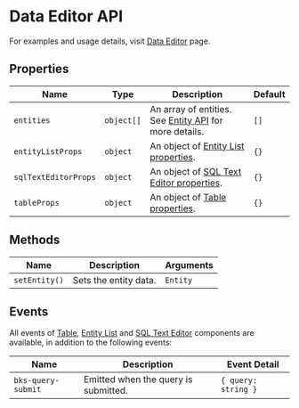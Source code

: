 # Data Editor API

For examples and usage details, visit [Data Editor][data-editor] page.

## Properties

| Name                 | Type       | Description                                                            | Default |
| -------------------- | ---------- | ---------------------------------------------------------------------- | ------- |
| `entities`           | `object[]` | An array of entities. See [Entity API][entity-api] for more details.   | `[]`    |
| `entityListProps`    | `object`   | An object of [Entity List properties][entity-list-properties].         | `{}`    |
| `sqlTextEditorProps` | `object`   | An object of [SQL Text Editor properties][sql-text-editor-properties]. | `{}`    |
| `tableProps`         | `object`   | An object of [Table properties][table-api-properties].                 | `{}`    |

## Methods

| Name          | Description           | Arguments |
| ------------- | --------------------- | --------- |
| `setEntity()` | Sets the entity data. | `Entity`  |

## Events

All events of [Table][table-api-events], [Entity List][entity-list-events]
and [SQL Text Editor][sql-text-editor-events] components are available, in addition to the following events:

| Name               | Description                          | Event Detail        |
| ------------------ | ------------------------------------ | ------------------- |
| `bks-query-submit` | Emitted when the query is submitted. | `{ query: string }` |

[data-editor]: ../data-editor.md
[table-api-properties]: ./table.md#properties
[entity-list-properties]: ./entity-list.md#properties
[sql-text-editor-properties]: ./sql-text-editor.md#properties
[table-api-events]: ./table.md#events
[entity-list-events]: ./entity-list.md#events
[sql-text-editor-events]: ./sql-text-editor.md#events
[entity-api]: ./api/entity.md
